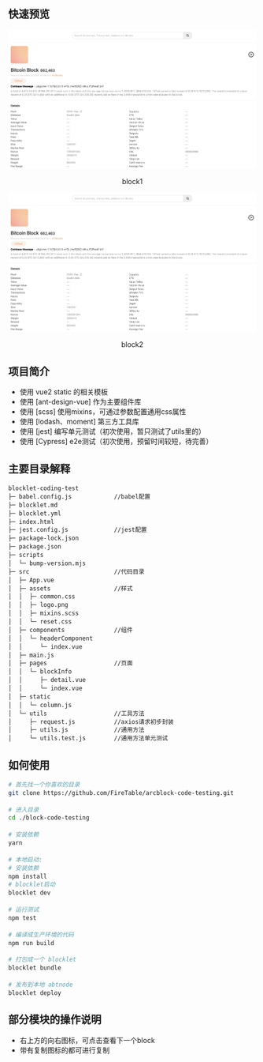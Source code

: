 <!--
 * @Description: 
 * @Author: yuanzeyu
 * @Date: 2023-11-01 15:28:13
 * @LastEditTime: 2023-11-01 20:17:17
-->

## 快速预览

<img src="https://github.com/xxibzyuu/blocklet-coding-test/blob/develop/screenshots/index1.png"  alt=""/>
<p align="center">block1</p>

<img src="https://github.com/xxibzyuu/blocklet-coding-test/blob/develop/screenshots/index1.png"  alt=""/>
<p align="center">block2</p>

## 项目简介

* 使用 vue2 static 的相关模板
* 使用 [ant-design-vue] 作为主要组件库
* 使用 [scss] 使用mixins，可通过参数配置通用css属性
* 使用 [lodash、moment] 第三方工具库
* 使用 [jest] 编写单元测试（初次使用，暂只测试了utils里的）
* 使用 [Cypress] e2e测试（初次使用，预留时间较短，待完善）


## 主要目录解释
```bash
blocklet-coding-test
├─ babel.config.js            //babel配置
├─ blocklet.md
├─ blocklet.yml
├─ index.html
├─ jest.config.js             //jest配置
├─ package-lock.json
├─ package.json
├─ scripts
│  └─ bump-version.mjs
├─ src                        //代码目录
│  ├─ App.vue
│  ├─ assets                  //样式
│  │  ├─ common.css
│  │  ├─ logo.png
│  │  ├─ mixins.scss
│  │  └─ reset.css
│  ├─ components              //组件
│  │  └─ headerComponent
│  │     └─ index.vue
│  ├─ main.js
│  ├─ pages                   //页面
│  │  └─ blockInfo
│  │     ├─ detail.vue
│  │     └─ index.vue
│  ├─ static
│  │  └─ column.js
│  └─ utils                   //工具方法
│     ├─ request.js           //axios请求初步封装
│     ├─ utils.js             //通用方法
│     └─ utils.test.js        //通用方法单元测试
```

## 如何使用

```bash
# 首先找一个你喜欢的目录
git clone https://github.com/FireTable/arcblock-code-testing.git

# 进入目录
cd ./block-code-testing

# 安装依赖
yarn

# 本地启动: 
# 安装依赖
npm install
# blocklet启动
blocklet dev

# 运行测试
npm test

# 编译成生产环境的代码
npm run build

# 打包成一个 blocklet
blocklet bundle

# 发布到本地 abtnode
blocklet deploy

```

## 部分模块的操作说明
* 右上方的向右图标，可点击查看下一个block
* 带有复制图标的都可进行复制
